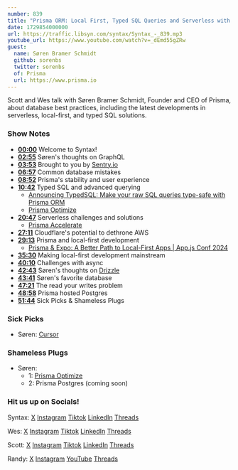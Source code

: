 ```yaml
---
number: 839
title: "Prisma ORM: Local First, Typed SQL Queries and Serverless with Søren Bramer Schmidt"
date: 1729854000000
url: https://traffic.libsyn.com/syntax/Syntax_-_839.mp3
youtube_url: https://www.youtube.com/watch?v=_dEmd55gZRw
guest:
  name: Søren Bramer Schmidt
  github: sorenbs
  twitter: sorenbs
  of: Prisma
  url: https://www.prisma.io
---
```


Scott and Wes talk with Søren Bramer Schmidt, Founder and CEO of Prisma, about database best practices, including the latest developments in serverless, local-first, and typed SQL solutions.

### Show Notes

* **[00:00](#t=00:00)** Welcome to Syntax!
* **[02:55](#t=02:55)** Søren's thoughts on GraphQL
* **[03:53](#t=03:53)** Brought to you by [Sentry.io](https://sentry.io)
* **[06:57](#t=06:57)** Common database mistakes
* **[08:52](#t=08:52)** Prisma's stability and user experience
* **[10:42](#t=10:42)** Typed SQL and advanced querying
  * [Announcing TypedSQL: Make your raw SQL queries type-safe with Prisma ORM](https://www.prisma.io/blog/announcing-typedsql-make-your-raw-sql-queries-type-safe-with-prisma-orm)
  * [Prisma Optimize](https://www.prisma.io/data-platform/optimize)
* **[20:47](#t=20:47)** Serverless challenges and solutions
  * [Prisma Accelerate](https://www.prisma.io/data-platform/accelerate)
* **[27:11](#t=27:11)** Cloudflare's potential to dethrone AWS
* **[29:13](#t=29:13)** Prisma and local-first development
  * [Prisma & Expo: A Better Path to Local-First Apps | App.js Conf 2024](https://www.youtube.com/watch?v=keZYUjAYSJM)
* **[35:30](#t=35:30)** Making local-first development mainstream
* **[40:10](#t=40:10)** Challenges with async
* **[42:43](#t=42:43)** Søren's thoughts on [Drizzle](https://orm.drizzle.team/)
* **[43:41](#t=43:41)** Søren's favorite database
* **[47:21](#t=47:21)** The read your writes problem
* **[48:58](#t=48:58)** Prisma hosted Postgres
* **[51:44](#t=51:44)** Sick Picks & Shameless Plugs

### Sick Picks

- Søren: [Cursor](https://www.cursor.com/)

### Shameless Plugs

- Søren:
  - 1: [Prisma Optimize](https://www.prisma.io/blog/prisma-optimize-early-access)
  - 2: Prisma Postgres (coming soon)

### Hit us up on Socials!

Syntax: [X](https://twitter.com/syntaxfm) [Instagram](https://www.instagram.com/syntax_fm/) [Tiktok](https://www.tiktok.com/@syntaxfm) [LinkedIn](https://www.linkedin.com/company/96077407/admin/feed/posts/) [Threads](https://www.threads.net/@syntax_fm)

Wes: [X](https://twitter.com/wesbos) [Instagram](https://www.instagram.com/wesbos/) [Tiktok](https://www.tiktok.com/@wesbos) [LinkedIn](https://www.linkedin.com/in/wesbos/) [Threads](https://www.threads.net/@wesbos)

Scott: [X](https://twitter.com/stolinski) [Instagram](https://www.instagram.com/stolinski/) [Tiktok](https://www.tiktok.com/@stolinski) [LinkedIn](https://www.linkedin.com/in/stolinski/) [Threads](https://www.threads.net/@stolinski)

Randy: [X](https://twitter.com/randyrektor) [Instagram](https://www.instagram.com/randyrektor/) [YouTube](https://www.youtube.com/@randyrektor) [Threads](https://www.threads.net/@randyrektor)